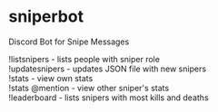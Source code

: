 # sniperbot
Discord Bot for Snipe Messages

!listsnipers - lists people with sniper role  
!updatesnipers - updates JSON file with new snipers  
!stats - view own stats  
!stats @mention - view other sniper's stats  
!leaderboard - lists snipers with most kills and deaths  
